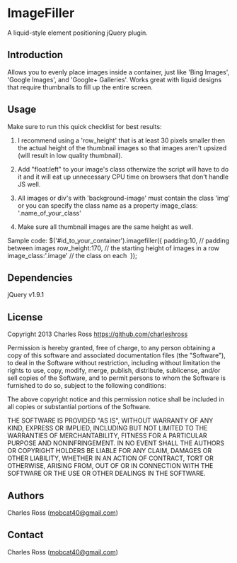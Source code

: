 ImageFiller
===========================
A liquid-style element positioning jQuery plugin.

Introduction
-----------------------------

Allows you to evenly place images inside a container, just like 'Bing Images', 'Google Images', and 'Google+ Galleries'. Works great with liquid designs that require thumbnails to fill up the entire screen.

Usage
-----------------------------

Make sure to run this quick checklist for best results:

1) I recommend using a 'row_height' that is at least 30 pixels smaller then the actual height of the thumbnail images so that images aren't upsized (will result in low quality thumbnail).

2) Add "float:left" to your image's class otherwize the script will have to do it and it will eat up unnecessary CPU time on browsers that don't handle JS well.

3) All images or div's with 'background-image' must contain the class 'img' or you can specify the class name as a property image_class: '.name_of_your_class'

4) Make sure all thumbnail images are the same height as well.

Sample code:
	$('#id_to_your_container').imagefiller({
		padding:10,				// padding between images
		row_height:170,			// the starting height of images in a row
		image_class:'.image'	// the class on each <img>
	});

Dependencies
-----------------------------

jQuery v1.9.1

License
-----------------------------

Copyright 2013 Charles Ross
https://github.com/charleshross

Permission is hereby granted, free of charge, to any person obtaining a copy of this software and associated documentation files (the "Software"), to deal in the Software without restriction, including without limitation the rights to use, copy, modify, merge, publish, distribute, sublicense, and/or sell copies of the Software, and to permit persons to whom the Software is furnished to do so, subject to the following conditions:

The above copyright notice and this permission notice shall be included in all copies or substantial portions of the Software.

THE SOFTWARE IS PROVIDED "AS IS", WITHOUT WARRANTY OF ANY KIND, EXPRESS OR IMPLIED, INCLUDING BUT NOT LIMITED TO THE WARRANTIES OF MERCHANTABILITY, FITNESS FOR A PARTICULAR PURPOSE AND NONINFRINGEMENT. IN NO EVENT SHALL THE AUTHORS OR COPYRIGHT HOLDERS BE LIABLE FOR ANY CLAIM, DAMAGES OR OTHER LIABILITY, WHETHER IN AN ACTION OF CONTRACT, TORT OR OTHERWISE, ARISING FROM, OUT OF OR IN CONNECTION WITH THE SOFTWARE OR THE USE OR OTHER DEALINGS IN THE SOFTWARE.

Authors
-----------------------------

Charles Ross (mobcat40@gmail.com)

Contact
-----------------------------

Charles Ross (mobcat40@gmail.com)